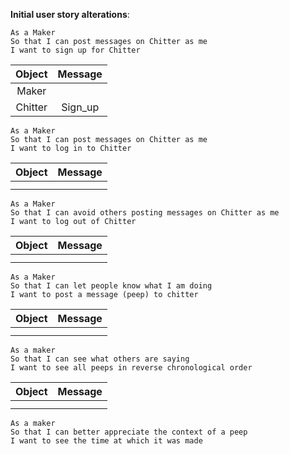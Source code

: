 **Initial user story alterations**:



```
As a Maker
So that I can post messages on Chitter as me
I want to sign up for Chitter
```
|Object|Message|
|:-:|:-:|
|Maker||
|Chitter|Sign_up|


```
As a Maker
So that I can post messages on Chitter as me
I want to log in to Chitter
```

|Object|Message|
|:-:|:-:|
|||
|||

```
As a Maker
So that I can avoid others posting messages on Chitter as me
I want to log out of Chitter
```

|Object|Message|
|:-:|:-:|
|||
|||

```
As a Maker
So that I can let people know what I am doing  
I want to post a message (peep) to chitter
```
|Object|Message|
|:-:|:-:|
|||
|||

```
As a maker
So that I can see what others are saying  
I want to see all peeps in reverse chronological order
```
|Object|Message|
|:-:|:-:|
|||
|||

```
As a maker
So that I can better appreciate the context of a peep
I want to see the time at which it was made
```
